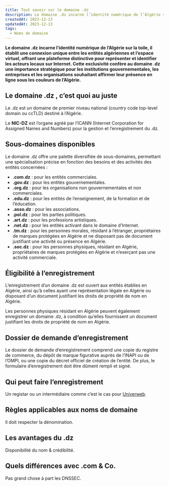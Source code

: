```yaml
---
title: Tout savoir sur le domaine .dz
description: Le domaine .dz incarne l’identité numérique de l’Algérie sur la toile, il établit une connexion unique entre les entités algériennes et l’espace virtuel, offrant une plateforme distinctive pour représenter et identifier les acteurs locaux sur Internet.
createdAt: 2023-12-13
updatedAt: 2023-12-13
tags:
  - Noms de domaine
---
```


**Le domaine .dz incarne l’identité numérique de l’Algérie sur la toile, il établit une connexion unique entre les entités algériennes et l’espace virtuel, offrant une plateforme distinctive pour représenter et identifier les acteurs locaux sur Internet. Cette exclusivité confère au domaine .dz une importance stratégique pour les institutions gouvernementales, les entreprises et les organisations souhaitant affirmer leur présence en ligne sous les couleurs de l’Algérie.**

## Le domaine .dz , c’est quoi au juste

Le .dz est un domaine de premier niveau national (country code top-level domain ou ccTLD) destiné à l’Algérie.

Le **NIC-DZ** est l’organe agréé par l’ICANN (Internet Corporation for Assigned Names and Numbers) pour la gestion et l’enregistrement du .dz.

## Sous-domaines disponibles

Le domaine .dz offre une palette diversifiée de sous-domaines, permettant une spécialisation précise en fonction des besoins et des activités des entités concernées :

- **.com.dz** : pour les entités commerciales.
- **.gov.dz** : pour les entités gouvernementales.
- **.org.dz** : pour les organisations non gouvernementales et non commerciales.
- **.edu.dz** : pour les entités de l’enseignement, de la formation et de l’éducation.
- **.asso.dz** : pour les associations.
- **.pol.dz** : pour les parties politiques.
- **.art.dz** : pour les professions artistiques.
- **.net.dz** : pour les entités activant dans le domaine d’Internet.
- **.tm.dz** : pour les personnes morales, résidant à l’étranger, propriétaires de marques protégées en Algérie et ne disposant pas de document justifiant une activité ou présence en Algérie.
- **.soc.dz** : pour les personnes physiques, résidant en Algérie, propriétaires de marques protégées en Algérie et n’exerçant pas une activité commerciale.

## Éligibilité à l’enregistrement

L’enregistrement d’un domaine .dz est ouvert aux entités établies en Algérie, ainsi qu’à celles ayant une représentation légale en Algérie ou disposant d’un document justifiant les droits de propriété de nom en Algérie.

Les personnes physiques résidant en Algérie peuvent également enregistrer un domaine .dz, à condition qu’elles fournissent un document justifiant les droits de propriété de nom en Algérie.

## Dossier de demande d’enregistrement

Le dossier de demande d’enregistrement comprend une copie du registre de commerce, du dépôt de marque figurative auprès de l’INAPI ou de l’OMPI, ou une copie du décret officiel de création de l’entité. De plus, le formulaire d’enregistrement doit être dûment rempli et signé.

## Qui peut faire l’enregistrement

Un registar ou un intermédiaire comme c’est le cas pour [Univerweb](https://univerweb.dz/).

## Règles applicables aux noms de domaine

Il doit respecter la dénomination.

## Les avantages du .dz

Disponibilité du nom & crédibilité.

## Quels différences avec .com & Co.

Pas grand chose à part les DNSSEC.
